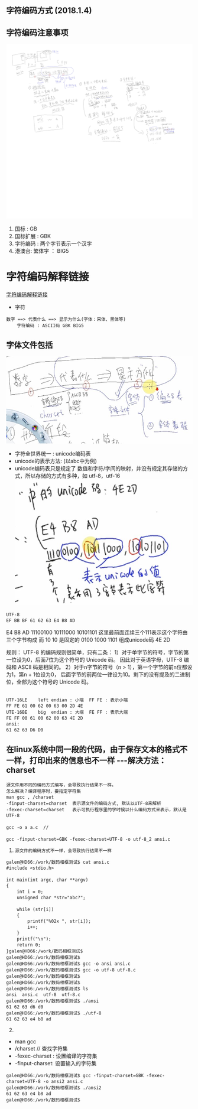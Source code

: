 ## 字符编码方式 (2018.1.4)
## 字符编码注意事项
![字符编码注意事项](https://github.com/GalenDeng/Embedded-Linux/blob/master/%E6%95%B0%E7%A0%81%E7%9B%B8%E6%A1%86%E9%A1%B9%E7%9B%AE/%E5%AD%97%E7%AC%A6%E7%BC%96%E7%A0%81%E6%96%B9%E5%BC%8F/%E5%AD%97%E7%AC%A6%E7%BC%96%E7%A0%81%E6%B3%A8%E6%84%8F%E4%BA%8B%E9%A1%B9.jpg)
1. 国标 : GB
2. 国标扩展 : GBK
3. 字符编码 : 两个字节表示一个汉字
4. 港澳台: 繁体字 ： BIG5
# 字符编码解释链接
[字符编码解释链接](http://www.ruanyifeng.com/blog/2007/10/ascii_unicode_and_utf-8.html)
* 字符
```
数字 ==> 代表什么 ==> 显示为什么(字体：宋体、黑体等)
    字符编码 : ASCII码 GBK BIG5  
```
## 字体文件包括
![字体文件包括](https://github.com/GalenDeng/Embedded-Linux/blob/master/%E6%95%B0%E7%A0%81%E7%9B%B8%E6%A1%86%E9%A1%B9%E7%9B%AE/%E5%AD%97%E7%AC%A6%E7%BC%96%E7%A0%81%E6%96%B9%E5%BC%8F/%E5%AD%97%E4%BD%93%E6%96%87%E4%BB%B6%E5%86%85%E5%AE%B9.JPG)
* 字符全世界统一 : unicode编码表
* unicode的表示方法: (以abc中为例)
* unicode编码表只是规定了 数值和字符/字间的映射，并没有规定其存储的方式，所以存储的方式有多种，如 utf-8，utf-16
![utf-8规则图片解释](https://github.com/GalenDeng/Embedded-Linux/blob/master/%E6%95%B0%E7%A0%81%E7%9B%B8%E6%A1%86%E9%A1%B9%E7%9B%AE/%E5%AD%97%E7%AC%A6%E7%BC%96%E7%A0%81%E6%96%B9%E5%BC%8F/utf-8%E7%BC%96%E7%A0%81%E8%A7%84%E5%88%99.JPG)
```
UTF-8 
EF BB BF 61 62 63 E4 B8 AD
```
E4        B8        AD 
11100100  10111000  10101101
这里最前面连续三个111表示这个字符由三个字节构成 而 10 10 是固定的
 0100 1000 1101 组成unicode码 4E 2D

规则： 
UTF-8 的编码规则很简单，只有二条：
1）对于单字节的符号，字节的第一位设为0，后面7位为这个符号的 Unicode 码。
因此对于英语字母，UTF-8 编码和 ASCII 码是相同的。
2）对于n字节的符号（n > 1），第一个字节的前n位都设为1，第n + 1位设为0，
后面字节的前两位一律设为10。剩下的没有提及的二进制位，全部为这个符号的 Unicode 码。
```

UTF-16LE    left endian : 小端  FF FE : 表示小端
FF FE 61 00 62 00 63 00 2D 4E
UTE-16BE    big  endian : 大端  FE FF : 表示大端
FE FF 00 61 00 62 00 63 4E 2D
ansi:
61 62 63 D6 D0
```
## 在linux系统中同一段的代码，由于保存文本的格式不一样，打印出来的信息也不一样 ---解决方法：charset
```
源文件用不同的编码方式编写，会导致执行结果不一样。
怎么解决？编译程序时，要指定字符集
man gcc , /charset
-finput-charset=charset  表示源文件的编码方式, 默认以UTF-8来解析
-fexec-charset=charset   表示可执行程序里的字时候以什么编码方式来表示，默认是UTF-8

gcc -o a a.c  //

gcc -finput-charset=GBK -fexec-charset=UTF-8 -o utf-8_2 ansi.c
```
1. `源文件的编码方式不一样，会导致执行结果不一样`
``` 
galen@HD66:/work/数码相框测试$ cat ansi.c 
#include <stdio.h>

int main(int argc, char **argv)
{
	int i = 0;
	unsigned char *str="abc?";

	while (str[i])
	{
		printf("%02x ", str[i]);
		i++;
	}
	printf("\n");
	return 0;
}galen@HD66:/work/数码相框测试$ 
galen@HD66:/work/数码相框测试$ 
galen@HD66:/work/数码相框测试$ gcc -o ansi ansi.c 
galen@HD66:/work/数码相框测试$ gcc -o utf-8 utf-8.c 
galen@HD66:/work/数码相框测试$ 
galen@HD66:/work/数码相框测试$ 
galen@HD66:/work/数码相框测试$ ls
ansi  ansi.c  utf-8  utf-8.c
galen@HD66:/work/数码相框测试$ ./ansi 
61 62 63 d6 d0 
galen@HD66:/work/数码相框测试$ ./utf-8 
61 62 63 e4 b8 ad 
```
2. 
* man gcc
* /charset      // 查找字符集
* -fexec-charset : 设置编译的字符集
* -finput-charset: 设置输入的字符集
```
galen@HD66:/work/数码相框测试$ gcc -finput-charset=GBK -fexec-charset=UTF-8 -o ansi2 ansi.c 
galen@HD66:/work/数码相框测试$ ./ansi2 
61 62 63 e4 b8 ad 
galen@HD66:/work/数码相框测试$ 
```
